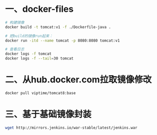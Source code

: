 # 一、docker-files

```bash
# 构建镜像
docker build -t tomcat:v1 -f ./Dockerfile-java .

# 把build的镜像run起来：
docker run -itd --name tomcat -p 8080:8080 tomcat:v1

# 查看日志
docker logs -f tomcat
docker logs -f --tail=30 tomcat
```

# 二、从hub.docker.com拉取镜像修改

```bash
docker pull viptime/tomcat8:base
```

# 三、基于基础镜像封装

```bash
wget http://mirrors.jenkins.io/war-stable/latest/jenkins.war
```
